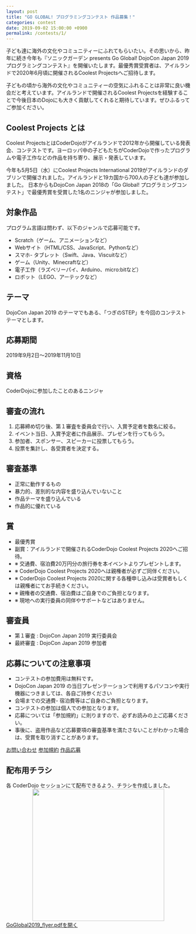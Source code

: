 ```yaml
---
layout: post
title: "GO GLOBAL! プログラミングコンテスト 作品募集！"
categories: contest
date: 2019-09-02 15:00:00 +0900
permalink: /contests/1/
---
```


子ども達に海外の文化やコミュニティーにふれてもらいたい。その思いから、昨年に続き今年も『ソニックガーデン presents Go Global! DojoCon Japan 2019 プログラミングコンテスト』を開催いたします。最優秀賞受賞者は、アイルランドで2020年6月頃に開催されるCoolest Projectsへご招待します。

子どもの頃から海外の文化やコミュニティーの空気にふれることは非常に良い機会だと考えています。アイルランドで開催されるCoolest Projectsを経験することで今後日本のDojoにも大きく貢献してくれると期待しています。ぜひふるってご参加ください。

## Coolest Projects とは
Coolest ProjectsとはCoderDojoがアイルランドで2012年から開催している発表会、コンテストです。ヨーロッパ中の子どもたちがCoderDojoで作ったプログラムや電子工作などの作品を持ち寄り、展示・発表しています。

今年も5月5日（水）にCoolest Projects International 2019がアイルランドのダブリンで開催されました。アイルランドと19カ国から700人の子ども達が参加しました。 日本からもDojoCon Japan 2018の「Go Global! プログラミングコンテスト」で最優秀賞を受賞した1名のニンジャが参加しました。

## 対象作品
プログラム言語は問わず、以下のジャンルで応募可能です。

- Scratch（ゲーム、アニメーションなど）
- Webサイト（HTML/CSS、JavaScript、Pythonなど）
- スマホ- タブレット（Swift、Java、Viscuitなど）
- ゲーム（Unity、Minecraftなど）
- 電子工作（ラズベリーパイ、Arduino、micro:bitなど）
- ロボット（LEGO、アーテックなど）

## テーマ
DojoCon Japan 2019 のテーマでもある、「つぎのSTEP」を今回のコンテストテーマとします。

## 応募期間
2019年9月2日～2019年11月10日

## 資格
CoderDojoに参加したことのあるニンジャ

## 審査の流れ
1. 応募締め切り後、第１審査を委員会で行い、入賞予定者を数名に絞る。
2. イベント当日、入賞予定者に作品展示、プレゼンを行ってもらう。
3. 参加者、スポンサー、スピーカーに投票してもらう。
4. 投票を集計し、各受賞者を決定する。

## 審査基準
- 正常に動作するもの
- 暴力的、差別的な内容を盛り込んでいないこと
- 作品テーマを盛り込んでいる
- 作品的に優れている

## 賞
- 最優秀賞
- 副賞：アイルランドで開催されるCoderDojo Coolest Projects 2020へご招待。
- ※ 交通費、宿泊費20万円分の旅行券を本イベントよりプレゼントします。
- ※ CoderDojo Coolest Projects 2020へは親権者が必ずご同伴ください。
- ※ CoderDojo Coolest Projects 2020に関する各種申し込みは受賞者もしくは親権者にてお手続きください。
- ※ 親権者の交通費、宿泊費はご自身でのご負担となります。
- ※ 現地への実行委員の同伴やサポートなどはありません。

## 審査員
- 第１審査 : DojoCon Japan 2019 実行委員会
- 最終審査 : DojoCon Japan 2019 参加者

## 応募についての注意事項
- コンテストの参加費用は無料です。
- DojoCon Japan 2019 の当日プレゼンテーションで利用するパソコンや実行機器につきましては、各自ご持参ください
- 会場までの交通費- 宿泊費等はご自身のご負担となります。
- コンテストの参加は個人での参加となります。
- 応募については「参加規約」に則りますので、必ずお読みの上ご応募ください。
- 事後に、盗用作品など応募要項の審査基準を満たさないことがわかった場合は、受賞を取り消すことがあります。


<a href="https://drive.google.com/open?id=1wZVjG9WQ6k27v39_72ELSFW-M1NqCV87MzPldC8mY5o" class="button">お問い合わせ</a>
<a href="{{site.url}}/img/post/contestrule2019.pdf" class="button">参加規約</a>
<a href="https://docs.google.com/forms/d/15nG6Yhfp9We20FbO-mHpet9ehOvqe5Csm0s8nTH2mLk" class="button">作品応募</a>

## 配布用チラシ
各 CoderDojo セッションにて配布できるよう、チラシを作成しました。
<img src="{{site.url}}/img/post/GoGlobal2019_flyer.png" style="width: 360px; max-width:100%; display: block; margin:0 auto;"/>
[GoGlobal2019_flyer.pdfを開く]({{site.url}}/img/post/GoGlobal2019_flyer.pdf)
